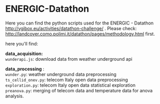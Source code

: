 # ENERGIC-Datathon

Here you can find the python scripts used for the ENERGIC - Datathon http://vgibox.eu/activities/datathon-challenge/ . Please check: http://landcover.como.polimi.it/datathon/pages/methodology.html first.

here you'll find:

<strong>data_acquisition:</strong><br>
<code>wunderapi.js</code>: download data from weather underground api <br>

<strong>data_processing </strong>: <br>
<code>wunder.py</code>: weather underground data preprocessing <br>
<code>ts_cellid_onev.py</code>: telecom Italy open data preprocessing <br>
<code>exploration.py</code>: telecom Italy open data statistical exploration <br>
<code>preanova.py</code>: merging of telecom data and temperature data for anova analysis.<br>
